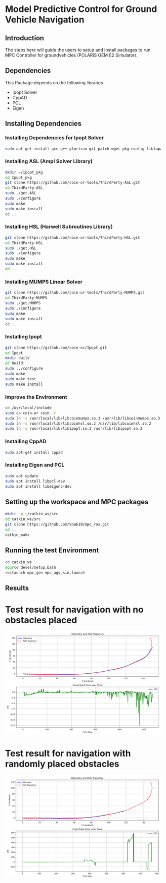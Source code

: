 # Model Predictive Control for Ground Vehicle Navigation
## Introduction
The steps here will guide the users to setup and install packages to run MPC Controller for groundvehicles (POLARIS GEM E2 Simulator). 
## Dependencies
This Package depends on the following libraries
* Ipopt Solver
* CppAD
* PCL
* Eigen

## Installing Dependencies
### Installing Dependencies for Ipopt Solver 
```bash
sudo apt-get install gcc g++ gfortran git patch wget pkg-config liblapack-dev libmetis-dev
```
### Installing ASL (Ampl Solver Library)
```bash
mkdir ~/Ipopt_pkg
cd Ipopt_pkg
git clone https://github.com/coin-or-tools/ThirdParty-ASL.git
cd ThirdParty-ASL
sudo ./get.ASL
sudo ./configure
sudo make
sudo make install
cd ..
```
### Installing HSL (Harwell Subroutines Library)
```bash
git clone https://github.com/coin-or-tools/ThirdParty-HSL.git
cd ThirdParty-HSL
sudo ./get.HSL
sudo ./configure
sudo make
sudo make install
cd ..
```
### Installing MUMPS Linear Solver
```bash
git clone https://github.com/coin-or-tools/ThirdParty-MUMPS.git
cd ThirdParty-MUMPS
sudo ./get.MUMPS
sudo ./configure
sudo make
sudo make install
cd ..
```
### Installing Ipopt
```bash
git clone https://github.com/coin-or/Ipopt.git
cd Ipopt
mkdir build
cd build
sudo ../configure
sudo make
sudo make test
sudo make install
```
### Improve the Environment
```bash
cd /usr/local/include
sudo cp coin-or coin -r
sudo ln -s /usr/local/lib/libcoinmumps.so.3 /usr/lib/libcoinmumps.so.3
sudo ln -s /usr/local/lib/libcoinhsl.so.2 /usr/lib/libcoinhsl.so.2
sudo ln -s /usr/local/lib/libipopt.so.3 /usr/lib/libipopt.so.3
```
### Installing CppAD
```bash
sudo apt-get install cppad
```
### Installing Eigen and PCL
```bash
sudo apt update
sudo apt install libpcl-dev
sudo apt install libeigen3-dev
```
## Setting up the workspace and MPC packages
```bash
mkdir -p ~/catkin_ws/src
cd catkin_ws/src
git clone https://github.com/Vnu619/mpc_ros.git
cd ..
catkin_make
```
## Running the test Environment
```bash
cd catkin_ws
source devel/setup.bash
roslaunch mpc_gen mpc_agv_sim.launch
```
## Results
# Test result for navigation with no obstacles placed
<img width="540" alt="Screenshot 2023-09-23 at 1 10 03 PM" src="https://github.com/Vnu619/mpc_ros/blob/main/mpc_gen/odom_trajectory_plo-1t.png">
<br>

# Test result for navigation with randomly placed obstacles
<img width="540" alt="Screenshot 2023-09-23 at 1 10 03 PM" src="https://github.com/Vnu619/mpc_ros/blob/main/mpc_gen/odom_trajectory_plot_obs.png">
<br>










